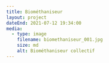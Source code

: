 ```yaml
---
title: Biométhaniseur
layout: project
dateEnd: 2021-07-12 19:34:00
media:
  - type: image
    filename: biomethaniseur_001.jpg
    size: md
    alt: Biométhaniseur collectif
---
```

